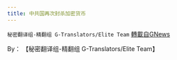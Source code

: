 ```yaml
---
title: 中共国再次封杀加密货币
---
```

`秘密翻译组-精翻组 G-Translators/Elite Team` [轉載自GNews](https://gnews.org/zh-hans/1556974/)

By： 【秘密翻译组-精翻组 G-Translators/Elite Team】
